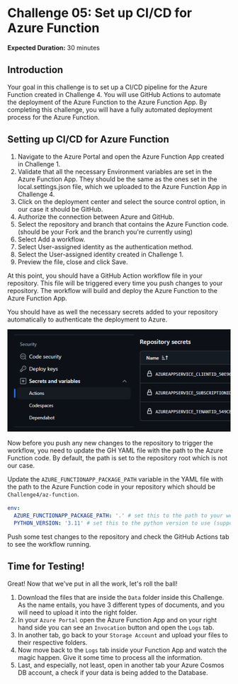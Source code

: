 # Challenge 05: Set up CI/CD for Azure Function

**Expected Duration:** 30 minutes

## Introduction
Your goal in this challenge is to set up a CI/CD pipeline for the Azure Function created in Challenge 4. You will use GitHub Actions to automate the deployment of the Azure Function to the Azure Function App.
By completing this challenge, you will have a fully automated deployment process for the Azure Function.

## Setting up CI/CD for Azure Function

1. Navigate to the Azure Portal and open the Azure Function App created in Challenge 1.
2. Validate that all the necessary Environment variables are set in the Azure Function App. They should be the same as the ones set in the local.settings.json file, which we uploaded to the Azure Function App in Challenge 4.
2. Click on the deployment center and select the source control option, in our case it should be GitHub.
3. Authorize the connection between Azure and GitHub.
4. Select the repository and branch that contains the Azure Function code. (should be your Fork and the branch you're currently using)
5. Select Add a workflow.
6. Select User-assigned identity as the authentication method.
7. Select the User-assigned identity created in Challenge 1.
8. Preview the file, close and click Save.

At this point, you should have a GitHub Action workflow file in your repository. This file will be triggered every time you push changes to your repository. The workflow will build and deploy the Azure Function to the Azure Function App.

You should have as well the necessary secrets added to your repository automatically to authenticate the deployment to Azure.

![alt text](image.png)

Now before you push any new changes to the repository to trigger the workflow, you need to update the GH YAML file with the path to the Azure Function code. By default, the path is set to the repository root which is not our case.

Update the `AZURE_FUNCTIONAPP_PACKAGE_PATH` variable in the YAML file with the path to the Azure Function code in your repository which should be `Challenge4/az-function`.
```yaml
env:
  AZURE_FUNCTIONAPP_PACKAGE_PATH: '.' # set this to the path to your web app project, defaults to the repository root
  PYTHON_VERSION: '3.11' # set this to the python version to use (supports 3.6, 3.7, 3.8)
```

Push some test changes to the repository and check the GitHub Actions tab to see the workflow running.

## Time for Testing! 

Great! Now that we've put in all the work, let's roll the ball! 

1. Download the files that are inside the `Data` folder inside this Challenge. As the name entails, you have 3 different types of documents, and you will need to upload it into the right folder.
2. In your `Azure Portal` open the Azure Function App and on your right hand side you can see an `Invocation` button and open the `Logs` tab. 
3. In another tab, go back to your `Storage Account` and upload your files to their respective folders.
4. Now move back to the `Logs` tab inside your Function App and watch the magic happen. Give it some time to process all the information.
5. Last, and especially, not least, open in another tab your Azure Cosmos DB account, a check if your data is being added to the Database.
